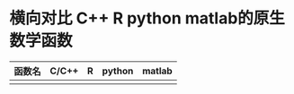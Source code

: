 # 横向对比 C++ R python matlab的原生数学函数

| 函数名 | C/C++  | R | python  | matlab |
|:-----: |:------:|:-:|:-------:|:------:|
|||||
